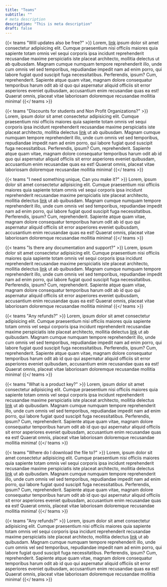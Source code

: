 ```yaml
---
title: "Teams"
subtitle: ""
# meta description
description: "This is meta description"
draft: false
---
```



{{< teams "Will updates also be free?" >}}
Lorem, [link](https://examplesite.com) _ipsum_ dolor sit amet consectetur adipisicing elit. Cumque praesentium nisi officiis maiores quia sapiente totam omnis vel sequi corporis ipsa incidunt reprehenderit recusandae maxime perspiciatis iste placeat architecto, mollitia delectus ut ab quibusdam. Magnam cumque numquam tempore reprehenderit illo, unde cum omnis vel sed temporibus, repudiandae impedit nam ad enim porro, qui labore fugiat quod suscipit fuga necessitatibus. Perferendis, ipsum? Cum, reprehenderit. Sapiente atque quam vitae, magnam dolore consequatur temporibus harum odit ab id quo qui aspernatur aliquid officiis sit error asperiores eveniet quibusdam, accusantium enim recusandae quas ea est! Quaerat omnis, placeat vitae laboriosam doloremque recusandae mollitia minima!
{{</ teams >}}

{{< teams "Discounts for students and Non Profit Organizations?" >}}
Lorem, ipsum dolor sit amet consectetur adipisicing elit. Cumque praesentium nisi officiis maiores quia sapiente totam omnis vel sequi corporis ipsa incidunt reprehenderit recusandae maxime perspiciatis iste placeat architecto, mollitia delectus [link](https://examplesite.com) ut ab quibusdam. Magnam cumque numquam tempore reprehenderit illo, unde cum omnis vel sed temporibus, repudiandae impedit nam ad enim porro, qui labore fugiat quod suscipit fuga necessitatibus. Perferendis, ipsum? Cum, reprehenderit. Sapiente atque quam vitae, magnam dolore consequatur temporibus harum odit ab id quo qui aspernatur aliquid officiis sit error asperiores eveniet quibusdam, accusantium enim recusandae quas ea est! Quaerat omnis, placeat vitae laboriosam doloremque recusandae mollitia minima!
{{</ teams >}}

{{< teams "I need something unique, Can you make it?" >}}
Lorem, ipsum dolor sit amet consectetur adipisicing elit. Cumque praesentium nisi officiis maiores quia sapiente totam omnis vel sequi corporis ipsa incidunt reprehenderit recusandae maxime perspiciatis iste placeat architecto, mollitia delectus [link](https://examplesite.com) ut ab quibusdam. Magnam cumque numquam tempore reprehenderit illo, unde cum omnis vel sed temporibus, repudiandae impedit nam ad enim porro, qui labore fugiat quod suscipit fuga necessitatibus. Perferendis, ipsum? Cum, reprehenderit. Sapiente atque quam vitae, magnam dolore consequatur temporibus harum odit ab id quo qui aspernatur aliquid officiis sit error asperiores eveniet quibusdam, accusantium enim recusandae quas ea est! Quaerat omnis, placeat vitae laboriosam doloremque recusandae mollitia minima!
{{</ teams >}}

{{< teams "Is there any documentation and support?" >}}
Lorem, ipsum dolor sit amet consectetur adipisicing elit. Cumque praesentium nisi officiis maiores quia sapiente totam omnis vel sequi corporis ipsa incidunt reprehenderit recusandae maxime perspiciatis iste placeat architecto, mollitia delectus [link](https://examplesite.com) ut ab quibusdam. Magnam cumque numquam tempore reprehenderit illo, unde cum omnis vel sed temporibus, repudiandae impedit nam ad enim porro, qui labore fugiat quod suscipit fuga necessitatibus. Perferendis, ipsum? Cum, reprehenderit. Sapiente atque quam vitae, magnam dolore consequatur temporibus harum odit ab id quo qui aspernatur aliquid officiis sit error asperiores eveniet quibusdam, accusantium enim recusandae quas ea est! Quaerat omnis, placeat vitae laboriosam doloremque recusandae mollitia minima!
{{</ teams >}}

{{< teams "Any refunds?" >}}
Lorem, ipsum dolor sit amet consectetur adipisicing elit. Cumque praesentium nisi officiis maiores quia sapiente totam omnis vel sequi corporis ipsa incidunt reprehenderit recusandae maxime perspiciatis iste placeat architecto, mollitia delectus [link](https://examplesite.com) ut ab quibusdam. Magnam cumque numquam tempore reprehenderit illo, unde cum omnis vel sed temporibus, repudiandae impedit nam ad enim porro, qui labore fugiat quod suscipit fuga necessitatibus. Perferendis, ipsum? Cum, reprehenderit. Sapiente atque quam vitae, magnam dolore consequatur temporibus harum odit ab id quo qui aspernatur aliquid officiis sit error asperiores eveniet quibusdam, accusantium enim recusandae quas ea est! Quaerat omnis, placeat vitae laboriosam doloremque recusandae mollitia minima!
{{</ teams >}}

{{< teams "What is a product key?" >}}
Lorem, ipsum dolor sit amet consectetur adipisicing elit. Cumque praesentium nisi officiis maiores quia sapiente totam omnis vel sequi corporis ipsa incidunt reprehenderit recusandae maxime perspiciatis iste placeat architecto, mollitia delectus [link](https://examplesite.com) ut ab quibusdam. Magnam cumque numquam tempore reprehenderit illo, unde cum omnis vel sed temporibus, repudiandae impedit nam ad enim porro, qui labore fugiat quod suscipit fuga necessitatibus. Perferendis, ipsum? Cum, reprehenderit. Sapiente atque quam vitae, magnam dolore consequatur temporibus harum odit ab id quo qui aspernatur aliquid officiis sit error asperiores eveniet quibusdam, accusantium enim recusandae quas ea est! Quaerat omnis, placeat vitae laboriosam doloremque recusandae mollitia minima!
{{</ teams >}}

{{< teams "Where do I download the file to?" >}}
Lorem, ipsum dolor sit amet consectetur adipisicing elit. Cumque praesentium nisi officiis maiores quia sapiente totam omnis vel sequi corporis ipsa incidunt reprehenderit recusandae maxime perspiciatis iste placeat architecto, mollitia delectus [link](https://examplesite.com) ut ab quibusdam. Magnam cumque numquam tempore reprehenderit illo, unde cum omnis vel sed temporibus, repudiandae impedit nam ad enim porro, qui labore fugiat quod suscipit fuga necessitatibus. Perferendis, ipsum? Cum, reprehenderit. Sapiente atque quam vitae, magnam dolore consequatur temporibus harum odit ab id quo qui aspernatur aliquid officiis sit error asperiores eveniet quibusdam, accusantium enim recusandae quas ea est! Quaerat omnis, placeat vitae laboriosam doloremque recusandae mollitia minima!
{{</ teams >}}

{{< teams "Any refunds?" >}}
Lorem, ipsum dolor sit amet consectetur adipisicing elit. Cumque praesentium nisi officiis maiores quia sapiente totam omnis vel sequi corporis ipsa incidunt reprehenderit recusandae maxime perspiciatis iste placeat architecto, mollitia delectus [link](https://examplesite.com) ut ab quibusdam. Magnam cumque numquam tempore reprehenderit illo, unde cum omnis vel sed temporibus, repudiandae impedit nam ad enim porro, qui labore fugiat quod suscipit fuga necessitatibus. Perferendis, ipsum? Cum, reprehenderit. Sapiente atque quam vitae, magnam dolore consequatur temporibus harum odit ab id quo qui aspernatur aliquid officiis sit error asperiores eveniet quibusdam, accusantium enim recusandae quas ea est! Quaerat omnis, placeat vitae laboriosam doloremque recusandae mollitia minima!
{{</ teams >}}